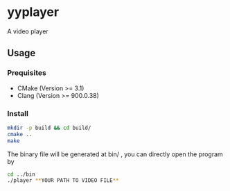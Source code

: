 # yyplayer
A video player

## Usage

### Prequisites
- CMake (Version >= 3.1)
- Clang (Version >= 900.0.38)


### Install

```bash
mkdir -p build && cd build/
cmake ..
make
```

The binary file will be generated at bin/ , you can directly open the program by

```bash
cd ../bin
./player **YOUR PATH TO VIDEO FILE**
```

